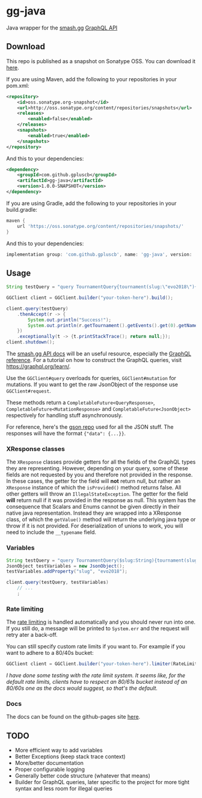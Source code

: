 # gg-java
Java wrapper for the [smash.gg](https://smash.gg) [GraphQL API](https://developer.smash.gg/docs/intro)

## Download
This repo is published as a snapshot on Sonatype OSS. You can download it [here](https://oss.sonatype.org/content/repositories/snapshots/com/github/gpluscb/gg-java/).

If you are using Maven, add the following to your repositories in your pom.xml:
```xml
<repository>
    <id>oss.sonatype.org-snapshot</id>
    <url>http://oss.sonatype.org/content/repositories/snapshots</url>
    <releases>
        <enabled>false</enabled>
    </releases>
    <snapshots>
        <enabled>true</enabled>
    </snapshots>
</repository>
```
And this to your dependencies:
```xml
<dependency>
    <groupId>com.github.gpluscb</groupId>
    <artifactId>gg-java</artifactId>
    <version>1.0.0-SNAPSHOT</version>
</dependency>
```
If you are using Gradle, add the following to your repositories in your build.gradle:
```gradle
maven {
    url 'https://oss.sonatype.org/content/repositories/snapshots/'
}
```
And this to your dependencies:
```gradle
implementation group: 'com.github.gpluscb', name: 'gg-java', version: '1.0.0-SNAPSHOT'
```

## Usage
```java
String testQuery = "query TournamentQuery{tournament(slug:\"evo2018\"){events{name standings(query:{page:1,perPage:3}){nodes{standing entrant{name}}}}}}";

GGClient client = GGClient.builder("your-token-here").build();

client.query(testQuery)
    .thenAccept(r -> {
        System.out.println("Success!");
        System.out.println(r.getTournament().getEvents().get(0).getName().getValue());
    })
    .exceptionally(t -> {t.printStackTrace(); return null;});
client.shutdown();
```

The [smash.gg API docs](https://developer.smash.gg/docs/intro) will be an useful resource, especially the [GraphQL reference](https://developer.smash.gg/reference).
For a tutorial on how to construct the GraphQL queries, visit https://graphql.org/learn/.

Use the `GGClient#query` overloads for queries, `GGClient#mutation` for mutations. If you want to get the raw JsonObject of the response use `GGClient#request`.

These methods return a `CompletableFuture<QueryResponse>`, `CompletableFuture<MutationResponse>` and `CompletableFuture<JsonObject>` respectively for handling stuff asynchronously.

For reference, here's the [gson repo](https://github.com/google/gson) used for all the JSON stuff.
The responses will have the format `{"data": {...}}`.

### XResponse classes
The `XResponse` classes provide getters for all the fields of the GraphQL types they are representing.
However, depending on your query, some of these fields are not requested by you and therefore not provided in the response.
In these cases, the getter for the field will **not** return null, but rather an `XResponse` instance of which the `isProvided()` method returns false.
All other getters will throw an `IllegalStateException`.
The getter for the field **will** return null if it was provided in the response as null.
This system has the consequence that Scalars and Enums cannot be given directly in their native java representation.
Instead they are wrapped into a XResponse class, of which the `getValue()` method will return the underlying java type or throw if it is not provided.
For deserialization of unions to work, you will need to include the `__typename` field.

### Variables
```java
String testQuery = "query TournamentQuery($slug:String){tournament(slug:$slug){events{name standings(query:{page:1,perPage:3}){nodes{standing entrant{name}}}}}}";
JsonObject testVariables = new JsonObject();
testVariables.addProperty("slug", "evo2018");

client.query(testQuery, testVariables)
    // ...
    ;
```

### Rate limiting
The [rate limiting](https://developer.smash.gg/docs/rate-limits) is handled automatically and you should never run into one.
If you still do, a message will be printed to `System.err` and the request will retry ater a back-off.

You can still specify custom rate limits if you want to.
For example if you want to adhere to a 80/40s bucket:
```java
GGClient client = GGClient.builder("your-token-here").limiter(RateLimiter.bucketBuilder().tasksPerPeriod(80).period(40000L).build()).build();
```

*I have done some testing with the rate limit system.
It seems like, for the default rate limits, clients have to respect an 80/61s bucket instead of an 80/60s one as the docs would suggest, so that's the default.*

### Docs
The docs can be found on the github-pages site [here](https://gpluscb.github.io/gg-java).

## TODO
* More efficient way to add variables
* Better Exceptions (keep stack trace context)
* More/better documentation
* Proper configurable logging
* Generally better code structure (whatever that means)
* Builder for GraphQL queries, later specific to the project for more tight syntax and less room for illegal queries
